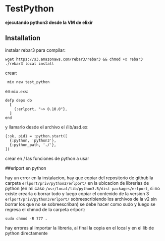 # TestPython

**ejecutando python3 desde la VM de elixir**

## Installation

instalar rebar3 para compilar:

	wget https://s3.amazonaws.com/rebar3/rebar3 && chmod +x rebar3
	./rebar3 local install

crear:
	
	 mix new test_python

en `mix.exs`:

	defp deps do
	  [
	    {:erlport, "~> 0.10.0"},
	  ]
	end

y llamarlo desde el archivo el /lib/asd.ex:

	{:ok, pid} = :python.start([
      {:python, 'python3'},
      {:python_path, './'},
    ]) 

crear en / las funciones de python a usar

##erlport en python

hay un error en la instalacion, hay que copiar del repositorio de github la carpeta  `erlport/priv/python2/erlport/` en la ubicacion de librerias de python (en mi caso `/usr/local/lib/python3.5/dist-packages/erlport`, si no existe crearla o borrar todo y luego copiar el contenido de la version 3 `erlport/priv/python3/erlport/` sobreescribiendo los archivos de la v2 sin borrar los que no se sobreescriban) se debe hacer como sudo y luego se regresa el chmod de la carpeta erlport:

	sudo chmod -R 777 .

hay errores al importar la libreria, al final la copia en el local y en el lib de python directamente